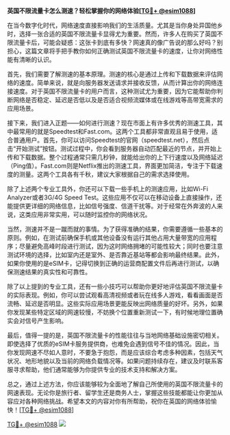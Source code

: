**英国不限流量卡怎么测速？轻松掌握你的网络体验[[TG💪+ @esim1088](https://t.me/s/esim1088)]**

在当今数字化时代，网络速度直接影响我们的生活质量。尤其是当你身处异国他乡时，选择一张合适的英国不限流量卡显得尤为重要。然而，许多人在购买了英国不限流量卡后，可能会疑惑：这张卡到底有多快？网速真的像广告说的那么好吗？别担心，这篇文章将手把手教你如何正确测试英国不限流量卡的速度，让你对网络性能有清晰的认识。

首先，我们需要了解测速的基本原理。测速的核心是通过上传和下载数据来评估网络的速度。简单来说，就是向服务器发送请求并接收反馈，从而计算出你的网络连接速度。对于英国不限流量卡的用户而言，这种测试尤为重要，因为它能帮助你判断网络是否稳定、延迟是否低以及是否适合视频流媒体或在线游戏等高带宽需求的应用场景。

接下来，我们进入正题——如何进行测速？现在市面上有许多优秀的测速工具，其中最常用的就是Speedtest和Fast.com。这两个工具都非常直观且易于使用，适合普通用户。首先，你可以访问Speedtest的官网（speedtest.net），然后点击“开始测试”按钮。测试过程中，你会看到服务器自动匹配最近的节点，并开始上传和下载数据。整个过程通常只需几秒钟，就能给出你的上下行速度以及网络延迟（Ping值）。Fast.com则是Netflix推出的测速工具，界面更加简洁，专注于下载速度的测量。这两个工具各有千秋，建议大家根据自己的需求选择使用。

除了上述两个专业工具外，你还可以下载一些手机上的测速应用，比如Wi-Fi Analyzer或者3G/4G Speed Test。这些应用不仅可以在移动设备上直接操作，还能提供更详细的网络信息，比如信号强度、信道干扰等。对于经常在外奔波的人来说，这类应用非常实用，可以随时监控你的网络状况。

当然，测速并不是一蹴而就的事情。为了获得准确的结果，你需要遵循一些基本的原则。例如，在测试前确保手机或其他设备没有运行其他占用大量带宽的应用程序；尽量避免高峰时段进行测试，因为这时网络拥堵的可能性较大；同时也要注意测试环境的选择，比如室内还是室外、是否靠近基站等都会影响最终结果。此外，如果你使用的是eSIM卡，记得切换到正确的运营商配置文件后再进行测试，以确保测速结果的真实性和可靠性。

除了以上提到的专业工具，还有一些小技巧可以帮助你更好地评估英国不限流量卡的实际表现。例如，你可以尝试观看高清视频或者玩在线多人游戏，看看画面是否流畅、延迟是否明显。这些实际应用场景更能反映出网络质量的好坏。另外，如果你发现某些特定区域的网速较慢，不妨换个位置重新测试一下，有时候地理位置确实会对信号产生影响。

最后，值得一提的是，英国不限流量卡的性能往往与当地网络基础设施密切相关。即使选择了优质的eSIM卡服务提供商，也难免会遇到信号不佳的情况。因此，当你发现网速不尽如人意时，不要急于抱怨，而是应该综合考虑多种因素，包括天气状况、地形地貌以及当前的网络负载情况等。如果问题持续存在，建议及时联系客服寻求帮助，他们通常能够为你提供专业的技术支持和解决方案。

总之，通过上述方法，你应该能够较为全面地了解自己所使用的英国不限流量卡的网速表现。无论你是旅行者、留学生还是商务人士，掌握这些技能都能让你更加从容应对各种网络挑战。希望本文的内容对你有所帮助，祝你在英国的网络体验愉快！[[TG💪+ @esim1088](https://t.me/s/esim1088)]

[TG💪+ @esim1088](https://t.me/s/esim1088) ![](https://i.postimg.cc/4NQfJmqS/Snipaste-2025-05-13-00-14-12.png)